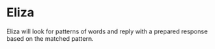 # Eliza
Eliza will look for patterns of words and reply with a prepared response based on the matched pattern.
